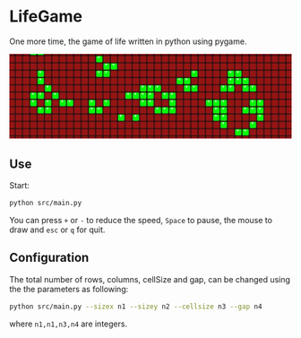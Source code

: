 # LifeGame

One more time, the game of life written in python using pygame.

![game image](./test_img.jpg)

## Use

Start:
```bash
python src/main.py 
```

You can press `+` or `-` to reduce the speed, `Space` to pause, the mouse to draw
and `esc` or `q` for quit.

## Configuration

The total number of rows, columns, cellSize and gap, can be changed using the 
the parameters as following:
```bash
python src/main.py --sizex n1 --sizey n2 --cellsize n3 --gap n4
```
where `n1,n1,n3,n4` are integers.
